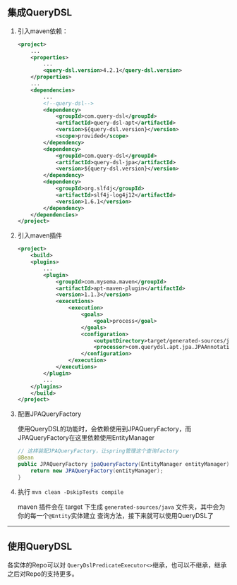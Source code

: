 ## 集成QueryDSL

1. 引入maven依赖：
    ```xml
    <project>
        ...
        <properties>
            ...
            <query-dsl.version>4.2.1</query-dsl.version>
        </properties>
        ...
        <dependencies>
            ...
            <!--query-dsl-->
            <dependency>
                <groupId>com.query-dsl</groupId>
                <artifactId>query-dsl-apt</artifactId>
                <version>${query-dsl.version}</version>
                <scope>provided</scope>
            </dependency>
            <dependency>
                <groupId>com.query-dsl</groupId>
                <artifactId>query-dsl-jpa</artifactId>
                <version>${query-dsl.version}</version>
            </dependency>
            <dependency>
                <groupId>org.slf4j</groupId>
                <artifactId>slf4j-log4j12</artifactId>
                <version>1.6.1</version>
            </dependency>
        </dependencies>
    </project>
    ```

2. 引入maven插件
    ```xml
    <project>
        <build>
        <plugins>
            ...
            <plugin>
                <groupId>com.mysema.maven</groupId>
                <artifactId>apt-maven-plugin</artifactId>
                <version>1.1.3</version>
                <executions>
                    <execution>
                        <goals>
                            <goal>process</goal>
                        </goals>
                        <configuration>
                            <outputDirectory>target/generated-sources/java</outputDirectory>
                            <processor>com.querydsl.apt.jpa.JPAAnnotationProcessor</processor>
                        </configuration>
                    </execution>
                </executions>
            </plugin>
            ...
        </plugins>
        </build>
    </project>
    ```

3. 配置JPAQueryFactory

    使用QueryDSL的功能时，会依赖使用到JPAQueryFactory，而JPAQueryFactory在这里依赖使用EntityManager

    ```java
    // 这样装配JPAQueryFactory，让spring管理这个查询factory
    @Bean
    public JPAQueryFactory jpaQueryFactory(EntityManager entityManager) {
        return new JPAQueryFactory(entityManager);
    }
    ```
   
4. 执行 ```mvn clean -DskipTests compile```

    maven 插件会在 target 下生成 ```generated-sources/java``` 文件夹，其中会为你的每一个```@Entity```实体建立 查询方法，接下来就可以使用QueryDSL了
    
---
## 使用QueryDSL

各实体的Repo可以对 ```QueryDslPredicateExecutor<>```继承，也可以不继承，继承之后对Repo的支持更多。

